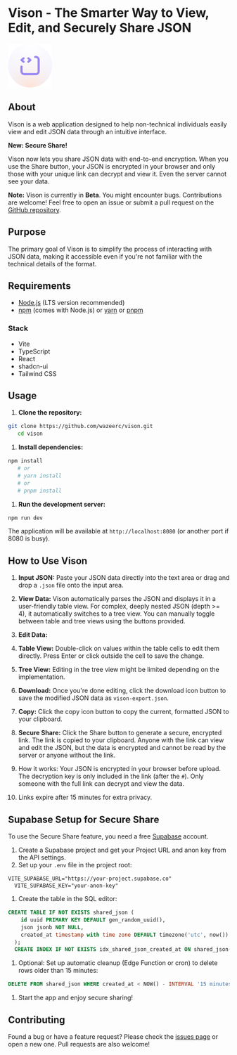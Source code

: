 # Vison - The Smarter Way to View, Edit, and Securely Share JSON

<img src="public\vison.svg" alt="Vison Logo" width="100">

## About

Vison is a web application designed to help non-technical individuals easily view and edit JSON data through an intuitive interface.

**New: Secure Share!**

Vison now lets you share JSON data with end-to-end encryption. When you use the Share button, your JSON is encrypted in your browser and only those with your unique link can decrypt and view it. Even the server cannot see your data.

**Note:** Vison is currently in **Beta**. You might encounter bugs. Contributions are welcome! Feel free to open an issue or submit a pull request on the [GitHub repository](https://github.com/wazeerc/vison).

## Purpose

The primary goal of Vison is to simplify the process of interacting with JSON data, making it accessible even if you're not familiar with the technical details of the format.

## Requirements

- [Node.js](https://nodejs.org/) (LTS version recommended)
- [npm](https://www.npmjs.com/) (comes with Node.js) or [yarn](https://yarnpkg.com/) or [pnpm](https://pnpm.io/)

### Stack

- Vite
- TypeScript
- React
- shadcn-ui
- Tailwind CSS

## Usage

1. **Clone the repository:**

```bash
git clone https://github.com/wazeerc/vison.git
   cd vison
```

1. **Install dependencies:**

```bash
npm install
   # or
   # yarn install
   # or
   # pnpm install
```

1. **Run the development server:**

```bash
npm run dev
```

The application will be available at `http://localhost:8080` (or another port if 8080 is busy).

## How to Use Vison

1. **Input JSON:** Paste your JSON data directly into the text area or drag and drop a `.json` file onto the input area.
2. **View Data:** Vison automatically parses the JSON and displays it in a user-friendly table view. For complex, deeply nested JSON (depth >= 4), it automatically switches to a tree view. You can manually toggle between table and tree views using the buttons provided.
3. **Edit Data:**

4. **Table View:** Double-click on values within the table cells to edit them directly. Press Enter or click outside the cell to save the change.

5. **Tree View:** Editing in the tree view might be limited depending on the implementation.

6. **Download:** Once you're done editing, click the download icon button to save the modified JSON data as `vison-export.json`.

7. **Copy:** Click the copy icon button to copy the current, formatted JSON to your clipboard.
8. **Secure Share:** Click the Share button to generate a secure, encrypted link. The link is copied to your clipboard. Anyone with the link can view and edit the JSON, but the data is encrypted and cannot be read by the server or anyone without the link.

9. How it works: Your JSON is encrypted in your browser before upload. The decryption key is only included in the link (after the `#`). Only someone with the full link can decrypt and view the data.

10. Links expire after 15 minutes for extra privacy.

## Supabase Setup for Secure Share

To use the Secure Share feature, you need a free [Supabase](https://supabase.com/) account.

1. Create a Supabase project and get your Project URL and anon key from the API settings.
2. Set up your `.env` file in the project root:

```env
VITE_SUPABASE_URL="https://your-project.supabase.co"
  VITE_SUPABASE_KEY="your-anon-key"
```

1. Create the table in the SQL editor:

```sql
CREATE TABLE IF NOT EXISTS shared_json (
    id uuid PRIMARY KEY DEFAULT gen_random_uuid(),
    json jsonb NOT NULL,
    created_at timestamp with time zone DEFAULT timezone('utc', now())
  );
  CREATE INDEX IF NOT EXISTS idx_shared_json_created_at ON shared_json(created_at);
```

1. Optional: Set up automatic cleanup (Edge Function or cron) to delete rows older than 15 minutes:

```sql
DELETE FROM shared_json WHERE created_at < NOW() - INTERVAL '15 minutes';
```

1. Start the app and enjoy secure sharing!

## Contributing

Found a bug or have a feature request? Please check the [issues page](https://github.com/wazeerc/vison/issues) or open a new one. Pull requests are also welcome!
